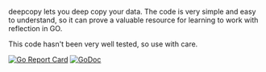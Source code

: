 deepcopy lets you deep copy your data.
The code is very simple and easy to understand, so it can prove a valuable resource for learning to work with reflection in GO.

This code hasn't been very well tested, so use with care.

[![Go Report Card](https://goreportcard.com/badge/github.com/gadumitrachioaiei/deepcopy)](https://goreportcard.com/report/github.com/gadumitrachioaiei/deepcopy)
[![GoDoc](https://godoc.org/github.com/gadumitrachioaiei/deepcopy?status.svg)](https://godoc.org/github.com/gadumitrachioaiei/deepcopy)
